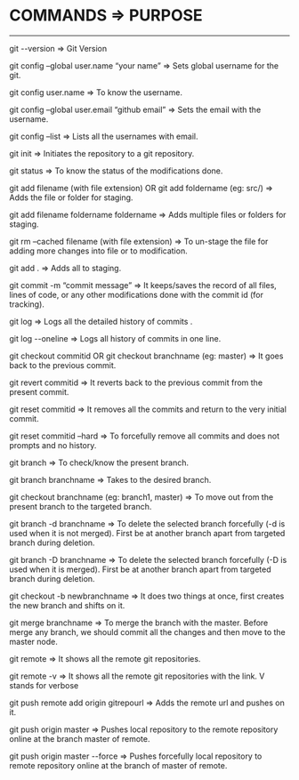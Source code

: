 # COMMANDS =>	PURPOSE
----------------------

git --version =>	Git Version

git config –global user.name “your name” =>	Sets global username for the git.

git config user.name =>	To know the username.

git config –global user.email “github email”	=> Sets the email with the username.

git config –list => Lists all the usernames with email.

git init	=> Initiates the repository to a git repository.

git status	=> To know the status of the modifications done.

git add filename (with file extension) OR git add foldername (eg: src/)	=>  Adds the file or folder for staging.

git add filename foldername foldername	=> Adds multiple files or folders for staging.

git rm –cached filename (with file extension)	=> To un-stage the file for adding more changes into file or to modification.

git add .	=> Adds all to staging.

git commit -m “commit message”	=> It keeps/saves the record of all files, lines of code, or any other modifications done with the commit id (for tracking).

git log => Logs all the detailed history of commits .

git log --oneline	=> Logs all history of commits in one line.

git checkout commitid OR git checkout branchname (eg: master) => It goes back to the previous commit.

git revert commitid => It reverts back to the previous commit from the present commit.

git reset commitid	=> It removes all the commits and return to the very initial commit.

git reset commitid –hard	=> To forcefully remove all commits and does not prompts and no history.

git branch	=> To check/know the present branch.

git branch branchname	=> Takes to the desired branch.

git checkout branchname (eg: branch1, master)	=> To move out from the present branch to the targeted branch.

git branch -d branchname	=> To delete the selected branch forcefully (-d is used when it is not merged).
First be at another branch apart from targeted branch during deletion.

git branch -D branchname	=> To delete the selected branch forcefully (-D is used when it is merged).
First be at another branch apart from targeted branch during deletion.

git checkout -b newbranchname	=> It does two things at once, first creates the new branch and shifts on it.

git merge branchname	=> To merge the branch with the master.
Before merge any branch, we should commit all the changes and then move to the master node.

git remote	=> It shows all the remote git repositories.

git remote -v	=> It shows all the remote git repositories with the link.
V stands for verbose

git push remote add origin gitrepourl	=> Adds the remote url and pushes on it.

git push origin master	=> Pushes local repository to the remote repository online at the branch master of remote.

git push origin master --force => Pushes forcefully local repository to remote repository online at the branch of master of remote.
